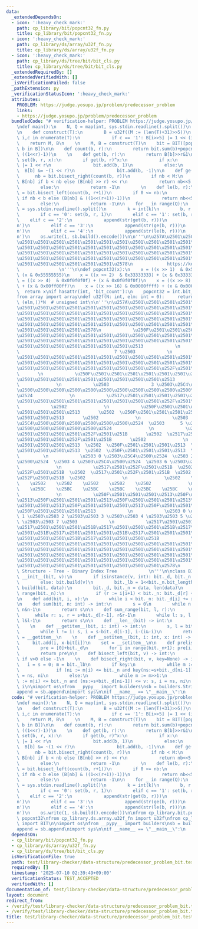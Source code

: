 ```yaml
---
data:
  _extendedDependsOn:
  - icon: ':heavy_check_mark:'
    path: cp_library/bit/popcnt32_fn.py
    title: cp_library/bit/popcnt32_fn.py
  - icon: ':heavy_check_mark:'
    path: cp_library/ds/array/u32f_fn.py
    title: cp_library/ds/array/u32f_fn.py
  - icon: ':heavy_check_mark:'
    path: cp_library/ds/tree/bit/bit_cls.py
    title: cp_library/ds/tree/bit/bit_cls.py
  _extendedRequiredBy: []
  _extendedVerifiedWith: []
  _isVerificationFailed: false
  _pathExtension: py
  _verificationStatusIcon: ':heavy_check_mark:'
  attributes:
    PROBLEM: https://judge.yosupo.jp/problem/predecessor_problem
    links:
    - https://judge.yosupo.jp/problem/predecessor_problem
  bundledCode: "# verification-helper: PROBLEM https://judge.yosupo.jp/problem/predecessor_problem\n\
    \ndef main():\n    N, Q = map(int, sys.stdin.readline().split())\n    T = sys.stdin.readline()\n\
    \n    def construct(T):\n        B = u32f((M := (len(T)+31)>>5))\n        for\
    \ i,c in enumerate(T):\n            if c == '1': B[i>>5] |= 1 << (i&31)\n    \
    \    return M, B\n    \n    M, B = construct(T)\n    bit = BIT([popcnt32(b) for\
    \ b in B])\n\n    def count(b, r):\n        return bit.sum(b)+popcnt32(B[b] &\
    \ ((1<<r)-1))\n    \n    def get(b, r):\n        return B[b]>>r&1\n    \n    def\
    \ set(b, r, x):\n        if get(b, r)^x:\n            if x:\n                B[b]\
    \ |= 1 << r\n                bit.add(b, 1)\n            else:\n              \
    \  B[b] &= ~(1 << r)\n                bit.add(b, -1)\n\n    def ge(b, r):\n  \
    \      nb = bit.bisect_right(count(b, r))\n        if nb < M:\n            m =\
    \ B[nb] if b < nb else (B[nb] >> r) << r\n            return nb<<5|(m & -m).bit_length()-1\n\
    \        else:\n            return -1\n        \n    def le(b, r):\n        nb\
    \ = bit.bisect_left(count(b, r+1))\n        if 0 <= nb:\n            m = B[nb]\
    \ if nb < b else (B[nb] & ((1<<(r+1))-1))\n            return nb<<5|m.bit_length()-1\n\
    \        else:\n            return -1\n\n    for _ in range(Q):\n        c, k\
    \ = sys.stdin.readline().split()\n        k = int(k)\n        b, r = k>>5, k&31\n\
    \        if c == '0': set(b, r, 1)\n        elif c == '1': set(b, r, 0)\n    \
    \    elif c == '2':\n            append(str(get(b, r)))\n            append('\\\
    n')\n        elif c == '3':\n            append(str(ge(b, r)))\n            append('\\\
    n')\n        elif c == '4':\n            append(str(le(b, r)))\n            append('\\\
    n')\n    os.write(1, sb.build().encode())\n\n'''\n\u257A\u2501\u2501\u2501\u2501\
    \u2501\u2501\u2501\u2501\u2501\u2501\u2501\u2501\u2501\u2501\u2501\u2501\u2501\
    \u2501\u2501\u2501\u2501\u2501\u2501\u2501\u2501\u2501\u2501\u2501\u2501\u2501\
    \u2501\u2501\u2501\u2501\u2501\u2501\u2501\u2501\u2501\u2501\u2501\u2501\u2501\
    \u2501\u2501\u2501\u2501\u2501\u2501\u2501\u2501\u2501\u2501\u2501\u2501\u2501\
    \u2501\u2501\u2501\u2501\u2501\u2501\u2578\n             https://kobejean.github.io/cp-library\
    \               \n'''\n\ndef popcnt32(x):\n    x = ((x >> 1)  & 0x55555555) +\
    \ (x & 0x55555555)\n    x = ((x >> 2)  & 0x33333333) + (x & 0x33333333)\n    x\
    \ = ((x >> 4)  & 0x0f0f0f0f) + (x & 0x0f0f0f0f)\n    x = ((x >> 8)  & 0x00ff00ff)\
    \ + (x & 0x00ff00ff)\n    x = ((x >> 16) & 0x0000ffff) + (x & 0x0000ffff)\n  \
    \  return x\nif hasattr(int, 'bit_count'):\n    popcnt32 = int.bit_count\n\n\n\
    from array import array\ndef u32f(N: int, elm: int = 0):     return array('I',\
    \ (elm,))*N  # unsigned int\n\n'''\n\u257A\u2501\u2501\u2501\u2501\u2501\u2501\
    \u2501\u2501\u2501\u2501\u2501\u2501\u2501\u2501\u2501\u2501\u2501\u2501\u2501\
    \u2501\u2501\u2501\u2501\u2501\u2501\u2501\u2501\u2501\u2501\u2501\u2501\u2501\
    \u2501\u2501\u2501\u2501\u2501\u2501\u2501\u2501\u2501\u2501\u2501\u2501\u2501\
    \u2501\u2501\u2501\u2501\u2501\u2501\u2501\u2501\u2501\u2501\u2501\u2501\u2501\
    \u2501\u2501\u2501\u2501\u2578\n            \u250F\u2501\u2501\u2501\u2501\u2501\
    \u2501\u2501\u2501\u2501\u2501\u2501\u2501\u2501\u2501\u2501\u2501\u2501\u2501\
    \u2501\u2501\u2501\u2501\u2501\u2501\u2501\u2501\u2501\u2501\u2501\u2501\u2501\
    \u2501\u2501\u2501\u2501\u2501\u2501\u2501\u2513            \n            \u2503\
    \                                    7 \u2503            \n            \u2517\u2501\
    \u2501\u2501\u2501\u2501\u2501\u2501\u2501\u2501\u2501\u2501\u2501\u2501\u2501\
    \u2501\u2501\u2501\u2501\u2501\u2501\u2501\u2501\u2501\u2501\u2501\u2501\u2501\
    \u2501\u2501\u2501\u2501\u2501\u2501\u2501\u2501\u2501\u252F\u2501\u251B     \
    \       \n            \u250F\u2501\u2501\u2501\u2501\u2501\u2501\u2501\u2501\u2501\
    \u2501\u2501\u2501\u2501\u2501\u2501\u2501\u2501\u2501\u2513                 \u2502\
    \              \n            \u2503                3 \u2503\u25C4\u2500\u2500\u2500\
    \u2500\u2500\u2500\u2500\u2500\u2500\u2500\u2500\u2500\u2500\u2500\u2500\u2500\
    \u2524              \n            \u2517\u2501\u2501\u2501\u2501\u2501\u2501\u2501\
    \u2501\u2501\u2501\u2501\u2501\u2501\u2501\u2501\u2501\u252F\u2501\u251B     \
    \            \u2502              \n            \u250F\u2501\u2501\u2501\u2501\u2501\
    \u2501\u2501\u2501\u2513       \u2502  \u250F\u2501\u2501\u2501\u2501\u2501\u2501\
    \u2501\u2501\u2513       \u2502              \n            \u2503      1 \u2503\
    \u25C4\u2500\u2500\u2500\u2500\u2500\u2500\u2524  \u2503      5 \u2503\u25C4\u2500\
    \u2500\u2500\u2500\u2500\u2500\u2524              \n            \u2517\u2501\u2501\
    \u2501\u2501\u2501\u2501\u252F\u2501\u251B       \u2502  \u2517\u2501\u2501\u2501\
    \u2501\u2501\u2501\u252F\u2501\u251B       \u2502              \n            \u250F\
    \u2501\u2501\u2501\u2513  \u2502  \u250F\u2501\u2501\u2501\u2513  \u2502  \u250F\
    \u2501\u2501\u2501\u2513  \u2502  \u250F\u2501\u2501\u2501\u2513  \u2502     \
    \         \n            \u2503 0 \u2503\u25C4\u2500\u2524  \u2503 2 \u2503\u25C4\
    \u2500\u2524  \u2503 4 \u2503\u25C4\u2500\u2524  \u2503 6 \u2503\u25C4\u2500\u2524\
    \              \n            \u2517\u2501\u252F\u2501\u251B  \u2502  \u2517\u2501\
    \u252F\u2501\u251B  \u2502  \u2517\u2501\u252F\u2501\u251B  \u2502  \u2517\u2501\
    \u252F\u2501\u251B  \u2502              \n              \u2502    \u2502    \u2502\
    \    \u2502    \u2502    \u2502    \u2502    \u2502              \n          \
    \    \u25BC    \u25BC    \u25BC    \u25BC    \u25BC    \u25BC    \u25BC    \u25BC\
    \              \n            \u250F\u2501\u2501\u2501\u2513\u250F\u2501\u2501\u2501\
    \u2513\u250F\u2501\u2501\u2501\u2513\u250F\u2501\u2501\u2501\u2513\u250F\u2501\
    \u2501\u2501\u2513\u250F\u2501\u2501\u2501\u2513\u250F\u2501\u2501\u2501\u2513\
    \u250F\u2501\u2501\u2501\u2513            \n            \u2503 0 \u2503\u2503\
    \ 1 \u2503\u2503 2 \u2503\u2503 3 \u2503\u2503 4 \u2503\u2503 5 \u2503\u2503 6\
    \ \u2503\u2503 7 \u2503            \n            \u2517\u2501\u2501\u2501\u251B\
    \u2517\u2501\u2501\u2501\u251B\u2517\u2501\u2501\u2501\u251B\u2517\u2501\u2501\
    \u2501\u251B\u2517\u2501\u2501\u2501\u251B\u2517\u2501\u2501\u2501\u251B\u2517\
    \u2501\u2501\u2501\u251B\u2517\u2501\u2501\u2501\u251B            \n\u257A\u2501\
    \u2501\u2501\u2501\u2501\u2501\u2501\u2501\u2501\u2501\u2501\u2501\u2501\u2501\
    \u2501\u2501\u2501\u2501\u2501\u2501\u2501\u2501\u2501\u2501\u2501\u2501\u2501\
    \u2501\u2501\u2501\u2501\u2501\u2501\u2501\u2501\u2501\u2501\u2501\u2501\u2501\
    \u2501\u2501\u2501\u2501\u2501\u2501\u2501\u2501\u2501\u2501\u2501\u2501\u2501\
    \u2501\u2501\u2501\u2501\u2501\u2501\u2501\u2501\u2501\u2578\n           Data\
    \ Structure - Tree - Binary Index Tree            \n'''\n\nclass BIT:\n    def\
    \ __init__(bit, v):\n        if isinstance(v, int): bit._d, bit._n = [0]*v, v\n\
    \        else: bit.build(v)\n        bit._lb = 1<<bit._n.bit_length()\n\n    def\
    \ build(bit, data):\n        bit._d, bit._n = data, len(data)\n        for i in\
    \ range(bit._n):\n            if (r := i|i+1) < bit._n: bit._d[r] += bit._d[i]\n\
    \n    def add(bit, i, x):\n        while i < bit._n: bit._d[i] += x; i |= i+1\n\
    \n    def sum(bit, n: int) -> int:\n        s = 0\n        while n: s, n = s+bit._d[n-1],\
    \ n&n-1\n        return s\n\n    def sum_range(bit, l, r):\n        s = 0\n  \
    \      while r: s, r = s+bit._d[r-1], r&r-1\n        while l: s, l = s-bit._d[l-1],\
    \ l&l-1\n        return s\n\n    def __len__(bit) -> int:\n        return bit._n\n\
    \    \n    def __getitem__(bit, i: int) -> int:\n        s, l = bit._d[i], i&(i+1)\n\
    \        while l != i: s, i = s-bit._d[i-1], i-(i&-i)\n        return s\n    get\
    \ = __getitem__\n    \n    def __setitem__(bit, i: int, x: int) -> None:\n   \
    \     bit.add(i, x-bit[i])\n    set = __setitem__\n\n    def prelist(bit) -> list[int]:\n\
    \        pre = [0]+bit._d\n        for i in range(bit._n+1): pre[i] += pre[i&i-1]\n\
    \        return pre\n\n    def bisect_left(bit, v) -> int:\n        return bit.bisect_right(v-1)\
    \ if v>0 else -1\n    \n    def bisect_right(bit, v, key=None) -> int:\n     \
    \   i = s = 0; m = bit._lb\n        if key:\n            while m := m>>1:\n  \
    \              if (ni := m|i) <= bit._n and key(ns:=s+bit._d[ni-1]) <= v: s, i\
    \ = ns, ni\n        else:\n            while m := m>>1:\n                if (ni\
    \ := m|i) <= bit._n and (ns:=s+bit._d[ni-1]) <= v: s, i = ns, ni\n        return\
    \ i\n\nimport os\nfrom __pypy__ import builders\nsb = builders.StringBuilder()\n\
    append = sb.append\nimport sys\n\nif __name__ == \"__main__\":\n    main()\n"
  code: "# verification-helper: PROBLEM https://judge.yosupo.jp/problem/predecessor_problem\n\
    \ndef main():\n    N, Q = map(int, sys.stdin.readline().split())\n    T = sys.stdin.readline()\n\
    \n    def construct(T):\n        B = u32f((M := (len(T)+31)>>5))\n        for\
    \ i,c in enumerate(T):\n            if c == '1': B[i>>5] |= 1 << (i&31)\n    \
    \    return M, B\n    \n    M, B = construct(T)\n    bit = BIT([popcnt32(b) for\
    \ b in B])\n\n    def count(b, r):\n        return bit.sum(b)+popcnt32(B[b] &\
    \ ((1<<r)-1))\n    \n    def get(b, r):\n        return B[b]>>r&1\n    \n    def\
    \ set(b, r, x):\n        if get(b, r)^x:\n            if x:\n                B[b]\
    \ |= 1 << r\n                bit.add(b, 1)\n            else:\n              \
    \  B[b] &= ~(1 << r)\n                bit.add(b, -1)\n\n    def ge(b, r):\n  \
    \      nb = bit.bisect_right(count(b, r))\n        if nb < M:\n            m =\
    \ B[nb] if b < nb else (B[nb] >> r) << r\n            return nb<<5|(m & -m).bit_length()-1\n\
    \        else:\n            return -1\n        \n    def le(b, r):\n        nb\
    \ = bit.bisect_left(count(b, r+1))\n        if 0 <= nb:\n            m = B[nb]\
    \ if nb < b else (B[nb] & ((1<<(r+1))-1))\n            return nb<<5|m.bit_length()-1\n\
    \        else:\n            return -1\n\n    for _ in range(Q):\n        c, k\
    \ = sys.stdin.readline().split()\n        k = int(k)\n        b, r = k>>5, k&31\n\
    \        if c == '0': set(b, r, 1)\n        elif c == '1': set(b, r, 0)\n    \
    \    elif c == '2':\n            append(str(get(b, r)))\n            append('\\\
    n')\n        elif c == '3':\n            append(str(ge(b, r)))\n            append('\\\
    n')\n        elif c == '4':\n            append(str(le(b, r)))\n            append('\\\
    n')\n    os.write(1, sb.build().encode())\n\nfrom cp_library.bit.popcnt32_fn import\
    \ popcnt32\nfrom cp_library.ds.array.u32f_fn import u32f\nfrom cp_library.ds.tree.bit.bit_cls\
    \ import BIT\n\nimport os\nfrom __pypy__ import builders\nsb = builders.StringBuilder()\n\
    append = sb.append\nimport sys\n\nif __name__ == \"__main__\":\n    main()"
  dependsOn:
  - cp_library/bit/popcnt32_fn.py
  - cp_library/ds/array/u32f_fn.py
  - cp_library/ds/tree/bit/bit_cls.py
  isVerificationFile: true
  path: test/library-checker/data-structure/predecessor_problem_bit.test.py
  requiredBy: []
  timestamp: '2025-07-10 02:39:49+09:00'
  verificationStatus: TEST_ACCEPTED
  verifiedWith: []
documentation_of: test/library-checker/data-structure/predecessor_problem_bit.test.py
layout: document
redirect_from:
- /verify/test/library-checker/data-structure/predecessor_problem_bit.test.py
- /verify/test/library-checker/data-structure/predecessor_problem_bit.test.py.html
title: test/library-checker/data-structure/predecessor_problem_bit.test.py
---
```

